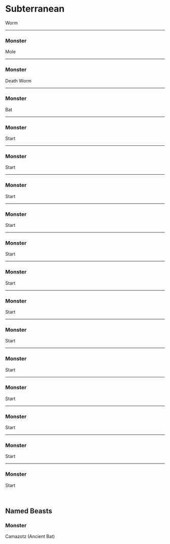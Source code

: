 # Subterranean

Worm

---

### Monster
Mole

---

### Monster
Death Worm

---

### Monster
Bat

---

### Monster
Start

---

### Monster
Start

---

### Monster
Start

---

### Monster
Start

---

### Monster
Start

---

### Monster
Start

---

### Monster
Start

---

### Monster
Start

---

### Monster
Start

---

### Monster
Start

---

### Monster
Start

---

### Monster
Start

---

### Monster
Start


<br/>


## Named Beasts


### Monster
Camazotz (Ancient Bat)